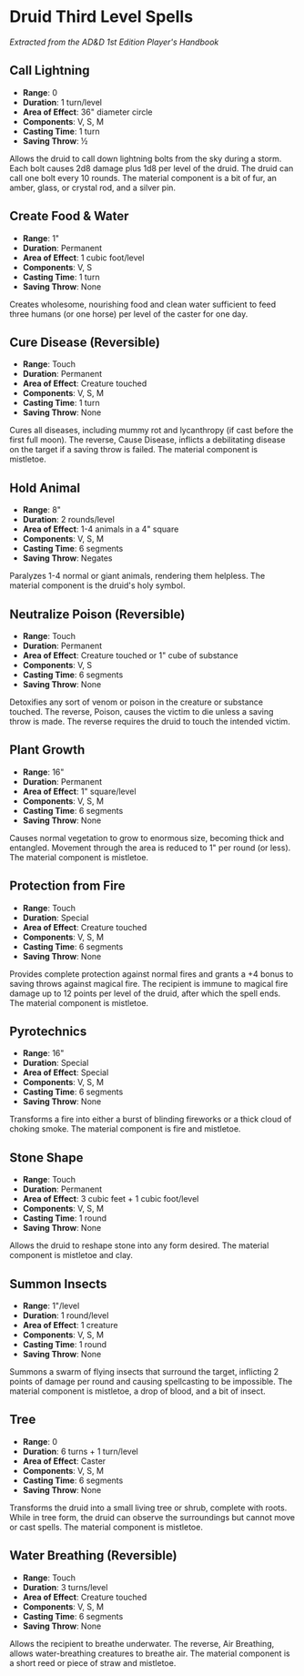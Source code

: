 # Druid Third Level Spells

*Extracted from the AD&D 1st Edition Player's Handbook*

## Call Lightning
- **Range**: 0
- **Duration**: 1 turn/level
- **Area of Effect**: 36" diameter circle
- **Components**: V, S, M
- **Casting Time**: 1 turn
- **Saving Throw**: ½

Allows the druid to call down lightning bolts from the sky during a storm. Each bolt causes 2d8 damage plus 1d8 per level of the druid. The druid can call one bolt every 10 rounds. The material component is a bit of fur, an amber, glass, or crystal rod, and a silver pin.

## Create Food & Water
- **Range**: 1"
- **Duration**: Permanent
- **Area of Effect**: 1 cubic foot/level
- **Components**: V, S
- **Casting Time**: 1 turn
- **Saving Throw**: None

Creates wholesome, nourishing food and clean water sufficient to feed three humans (or one horse) per level of the caster for one day.

## Cure Disease (Reversible)
- **Range**: Touch
- **Duration**: Permanent
- **Area of Effect**: Creature touched
- **Components**: V, S, M
- **Casting Time**: 1 turn
- **Saving Throw**: None

Cures all diseases, including mummy rot and lycanthropy (if cast before the first full moon). The reverse, Cause Disease, inflicts a debilitating disease on the target if a saving throw is failed. The material component is mistletoe.

## Hold Animal
- **Range**: 8"
- **Duration**: 2 rounds/level
- **Area of Effect**: 1-4 animals in a 4" square
- **Components**: V, S, M
- **Casting Time**: 6 segments
- **Saving Throw**: Negates

Paralyzes 1-4 normal or giant animals, rendering them helpless. The material component is the druid's holy symbol.

## Neutralize Poison (Reversible)
- **Range**: Touch
- **Duration**: Permanent
- **Area of Effect**: Creature touched or 1" cube of substance
- **Components**: V, S
- **Casting Time**: 6 segments
- **Saving Throw**: None

Detoxifies any sort of venom or poison in the creature or substance touched. The reverse, Poison, causes the victim to die unless a saving throw is made. The reverse requires the druid to touch the intended victim.

## Plant Growth
- **Range**: 16"
- **Duration**: Permanent
- **Area of Effect**: 1" square/level
- **Components**: V, S, M
- **Casting Time**: 6 segments
- **Saving Throw**: None

Causes normal vegetation to grow to enormous size, becoming thick and entangled. Movement through the area is reduced to 1" per round (or less). The material component is mistletoe.

## Protection from Fire
- **Range**: Touch
- **Duration**: Special
- **Area of Effect**: Creature touched
- **Components**: V, S, M
- **Casting Time**: 6 segments
- **Saving Throw**: None

Provides complete protection against normal fires and grants a +4 bonus to saving throws against magical fire. The recipient is immune to magical fire damage up to 12 points per level of the druid, after which the spell ends. The material component is mistletoe.

## Pyrotechnics
- **Range**: 16"
- **Duration**: Special
- **Area of Effect**: Special
- **Components**: V, S, M
- **Casting Time**: 6 segments
- **Saving Throw**: None

Transforms a fire into either a burst of blinding fireworks or a thick cloud of choking smoke. The material component is fire and mistletoe.

## Stone Shape
- **Range**: Touch
- **Duration**: Permanent
- **Area of Effect**: 3 cubic feet + 1 cubic foot/level
- **Components**: V, S, M
- **Casting Time**: 1 round
- **Saving Throw**: None

Allows the druid to reshape stone into any form desired. The material component is mistletoe and clay.

## Summon Insects
- **Range**: 1"/level
- **Duration**: 1 round/level
- **Area of Effect**: 1 creature
- **Components**: V, S, M
- **Casting Time**: 1 round
- **Saving Throw**: None

Summons a swarm of flying insects that surround the target, inflicting 2 points of damage per round and causing spellcasting to be impossible. The material component is mistletoe, a drop of blood, and a bit of insect.

## Tree
- **Range**: 0
- **Duration**: 6 turns + 1 turn/level
- **Area of Effect**: Caster
- **Components**: V, S, M
- **Casting Time**: 6 segments
- **Saving Throw**: None

Transforms the druid into a small living tree or shrub, complete with roots. While in tree form, the druid can observe the surroundings but cannot move or cast spells. The material component is mistletoe.

## Water Breathing (Reversible)
- **Range**: Touch
- **Duration**: 3 turns/level
- **Area of Effect**: Creature touched
- **Components**: V, S, M
- **Casting Time**: 6 segments
- **Saving Throw**: None

Allows the recipient to breathe underwater. The reverse, Air Breathing, allows water-breathing creatures to breathe air. The material component is a short reed or piece of straw and mistletoe.
